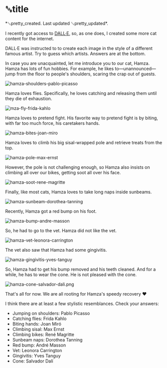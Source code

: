 # ␚title

<div id="created">*␚pretty_created. Last updated ␚pretty_updated*.</div>

<div id="content-text">

I recently got access to [DALL·E](https://en.wikipedia.org/wiki/DALL-E), so, as one does, I created some more cat content for the internet.

DALL·E was instructed to to create each image in the style of a different famous artist. Try to
guess which artists. Answers are at the bottom.

In case you are unacquainted, let me introduce you to our cat, Hamza. Hamza has lots of fun hobbies.
For example, he likes to—unannounced—jump from the floor to people's shoulders, scaring the crap
out of guests.

<img src="/hamza-shoulders-pablo-picasso.png" alt="hamza-shoulders-pablo-picasso">

Hamza loves flies. Specifically, he loves catching and releasing them until they die of exhaustion.

<img src="hamza-fly-frida-kahlo.png" alt="mza-fly-frida-kahlo">

Hamza loves to pretend fight. His favorite way to pretend fight is by biting, with far too much
force, his caretakers hands.

<img src="hamza-bites-joan-miro.png" alt="hamza-bites-joan-miro">

Hamza loves to climb his big sisal-wrapped pole and retrieve treats from the top.

<img src="hamza-pole-max-ernst.png" alt="hamza-pole-max-ernst">

However, the pole is not challenging enough, so Hamza also insists on climbing all over our bikes,
getting soot all over his face.

<img src="hamza-soot-rene-magritte.png" alt="hamza-soot-rene-magritte">

Finally, like most cats, Hamza loves to take long naps inside sunbeams.

<img src="hamza-sunbeam-dorothea-tanning.png" alt="hamza-sunbeam-dorothea-tanning">

Recently, Hamza got a red bump on his foot.

<img src="hamza-bump-andre-masson.png" alt="hamza-bump-andre-masson">

So, he had to go to the vet. Hamza did not like the vet.

<img src="hamza-vet-leonora-carrington.png" alt="hamza-vet-leonora-carrington">

The vet also saw that Hamza had some gingivitis.

<img src="hamza-gingivitis-yves-tanguy.png" alt="hamza-gingivitis-yves-tanguy">

So, Hamza had to get his bump removed and his teeth cleaned. And for a while, he has to wear the cone. He is
not pleased with the cone.

<img src="hamza-cone-salvador-dali.png" alt="hamza-cone-salvador-dali.png">

That's all for now. We are all rooting for Hamza's speedy recovery ❤️

I think there are at least a few stylistic resemblances. Check your answers:

* Jumping on shoulders: Pablo Picasso
* Catching flies: Frida Kahlo
* Biting hands: Joan Miró
* Climbing sisal: Max Ernst
* Climbing bikes: René Magritte
* Sunbeam naps: Dorothea Tanning
* Red bump: André Masson
* Vet: Leonora Carrington
* Gingivitis: Yves Tanguy
* Cone: Salvador Dalí




</div>

